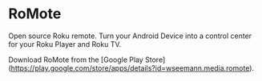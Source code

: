 # RoMote
Open source Roku remote. Turn your Android Device into a control center for your Roku Player and Roku TV.


Download RoMote from the [Google Play Store] (https://play.google.com/store/apps/details?id=wseemann.media.romote).